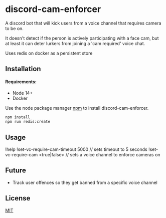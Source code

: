 # discord-cam-enforcer

A discord bot that will kick users from a voice channel that requires camera to be on.

It doesn't detect if the person is actively participating with a face cam, but at least it can deter lurkers from joining a 'cam required' voice chat.

Uses redis on docker as a persistent store

## Installation

#### Requirements:
* Node 14+
* Docker

Use the node package manager [npm](https://www.npmjs.com/) to install discord-cam-enforcer.

```bash
npm install
npm run redis:create
```

## Usage
!help
!set-vc-require-cam-timeout 5000 // sets timeout to 5 seconds
!set-vc-require-cam <channelID> <true|false> // sets a voice channel to enforce cameras on

## Future
* Track user offences so they get banned from a specific voice channel

## License
[MIT](https://choosealicense.com/licenses/mit/)